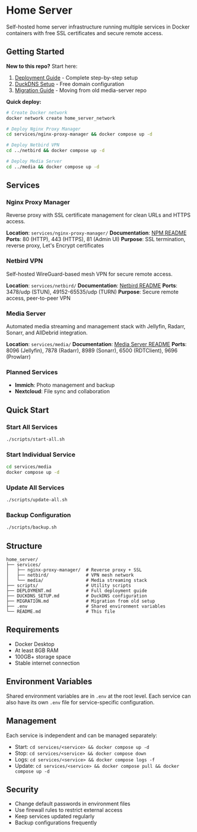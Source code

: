 # Home Server

Self-hosted home server infrastructure running multiple services in Docker containers with free SSL certificates and secure remote access.

## Getting Started

**New to this repo?** Start here:
1. [Deployment Guide](DEPLOYMENT.md) - Complete step-by-step setup
2. [DuckDNS Setup](DUCKDNS_SETUP.md) - Free domain configuration
3. [Migration Guide](MIGRATION.md) - Moving from old media-server repo

**Quick deploy:**
```bash
# Create Docker network
docker network create home_server_network

# Deploy Nginx Proxy Manager
cd services/nginx-proxy-manager && docker compose up -d

# Deploy Netbird VPN
cd ../netbird && docker compose up -d

# Deploy Media Server
cd ../media && docker compose up -d
```

## Services

### Nginx Proxy Manager
Reverse proxy with SSL certificate management for clean URLs and HTTPS access.

**Location**: `services/nginx-proxy-manager/`
**Documentation**: [NPM README](services/nginx-proxy-manager/README.md)
**Ports**: 80 (HTTP), 443 (HTTPS), 81 (Admin UI)
**Purpose**: SSL termination, reverse proxy, Let's Encrypt certificates

### Netbird VPN
Self-hosted WireGuard-based mesh VPN for secure remote access.

**Location**: `services/netbird/`
**Documentation**: [Netbird README](services/netbird/README.md)
**Ports**: 3478/udp (STUN), 49152-65535/udp (TURN)
**Purpose**: Secure remote access, peer-to-peer VPN

### Media Server
Automated media streaming and management stack with Jellyfin, Radarr, Sonarr, and AllDebrid integration.

**Location**: `services/media/`
**Documentation**: [Media Server README](services/media/readme.md)
**Ports**: 8096 (Jellyfin), 7878 (Radarr), 8989 (Sonarr), 6500 (RDTClient), 9696 (Prowlarr)

### Planned Services
- **Immich**: Photo management and backup
- **Nextcloud**: File sync and collaboration

## Quick Start

### Start All Services
```bash
./scripts/start-all.sh
```

### Start Individual Service
```bash
cd services/media
docker compose up -d
```

### Update All Services
```bash
./scripts/update-all.sh
```

### Backup Configuration
```bash
./scripts/backup.sh
```

## Structure

```
home_server/
├── services/
│   ├── nginx-proxy-manager/  # Reverse proxy + SSL
│   ├── netbird/              # VPN mesh network
│   └── media/                # Media streaming stack
├── scripts/                  # Utility scripts
├── DEPLOYMENT.md             # Full deployment guide
├── DUCKDNS_SETUP.md          # DuckDNS configuration
├── MIGRATION.md              # Migration from old setup
├── .env                      # Shared environment variables
└── README.md                 # This file
```

## Requirements

- Docker Desktop
- At least 8GB RAM
- 100GB+ storage space
- Stable internet connection

## Environment Variables

Shared environment variables are in `.env` at the root level. Each service can also have its own `.env` file for service-specific configuration.

## Management

Each service is independent and can be managed separately:
- Start: `cd services/<service> && docker compose up -d`
- Stop: `cd services/<service> && docker compose down`
- Logs: `cd services/<service> && docker compose logs -f`
- Update: `cd services/<service> && docker compose pull && docker compose up -d`

## Security

- Change default passwords in environment files
- Use firewall rules to restrict external access
- Keep services updated regularly
- Backup configurations frequently
